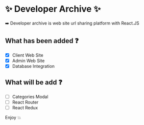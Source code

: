 # :sparkles: Developer Archive :sparkles:

:arrow_right: Developer archive is web site url sharing platform with React.JS
 
 
##  What has been added :question:
- [x] Client Web Site
- [x] Admin Web Site 
- [x] Database Integration

##  What will be add :question:
- [ ] Categories Modal
- [ ] React Router
- [ ] React Redux

Enjoy :boom:
